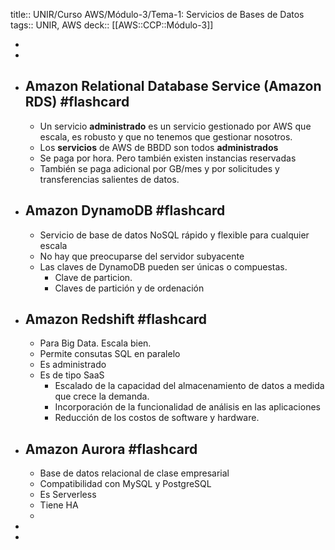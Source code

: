 title:: UNIR/Curso AWS/Módulo-3/Tema-1: Servicios de Bases de Datos
tags:: UNIR, AWS
deck:: [[AWS::CCP::Módulo-3]]

-
-
- ## Amazon Relational Database Service (Amazon RDS) #flashcard
	- Un servicio **administrado** es un servicio gestionado por AWS que escala, es robusto y que no tenemos que gestionar nosotros.
	- Los **servicios** de AWS de BBDD son todos **administrados**
	- Se paga por hora. Pero también existen instancias reservadas
	- También se paga adicional por GB/mes y por solicitudes y transferencias salientes de datos.
- ## Amazon DynamoDB #flashcard
	- Servicio de base de datos NoSQL rápido y flexible para cualquier escala
	- No hay que preocuparse del servidor subyacente
	- Las claves de DynamoDB pueden ser únicas o compuestas.
		- Clave de particion.
		- Claves de partición y de ordenación
- ## Amazon Redshift #flashcard
	- Para Big Data. Escala bien.
	- Permite consutas SQL en paralelo
	- Es administrado
	- Es de tipo SaaS
		- Escalado de la capacidad del almacenamiento de datos a medida que crece la demanda.
		- Incorporación de la funcionalidad de análisis en las aplicaciones
		- Reducción de los costos de software y hardware.
- ## Amazon Aurora #flashcard
	- Base de datos relacional de clase empresarial
	- Compatibilidad con MySQL y PostgreSQL
	- Es Serverless
	- Tiene HA
	-
-
-